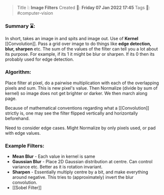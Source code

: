 > Title ❕: **Image Filters**
> Created 📅: **Friday 07 Jan 2022 17:45**
  Tags 📎: #computer-vision 

### Summary ⌛:
In short, takes an image in and spits and image out. Use of **Kernel** [[Convolution]]. Pass a grid over image to do things like **edge detection, blur, sharpen** etc. The sum of the values of the filter can tell you a lot about its purpose. For example, if its 1 it might be blur or sharpen. If its 0 then its probably used for edge detection.

### Algorithm:
Place filter at pixel, do a pairwise multiplication with each of the overlapping  pixels and sum. This is new pixel's value. Then Normalize (divide by sum of kernel) so image does not get brighter or darker. We then march along page. 

Because of mathematical conventions regarding what a [[Convolution]] strictly is, one may see the filter flipped vertically and horizontally beforehand.

Need to consider edge cases. Might Normalize by only pixels used, or pad with edge values.

### Example Filters:
- **Mean Blur** - Each value in kernel is same
- **Gaussian Blur** - Place 2D Gaussian distribution at centre. Can control variance etc. Better as it is rotation invariant.
- **Sharpen** - Essentially multiply centre by a bit, and make everything around negative. This tries to (approximately) invert the blur convolution.
- [[Sobel Filter]]